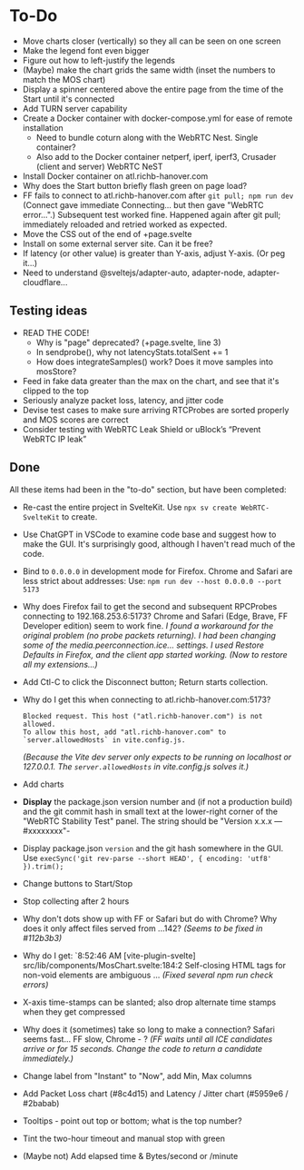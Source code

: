 # To-Do

- Move charts closer (vertically) so they all can be seen on one screen
- Make the legend font even bigger
- Figure out how to left-justify the legends
- (Maybe) make the chart grids the same width (inset the numbers to match the MOS chart)
- Display a spinner centered above the entire page from the time of the Start until it's connected
- Add TURN server capability
- Create a Docker container with docker-compose.yml for ease of remote installation
  - Need to bundle coturn along with the WebRTC Nest. Single container?
  - Also add to the Docker container netperf, iperf, iperf3,
    Crusader (client and server) WebRTC NeST
- Install Docker container on atl.richb-hanover.com
- Why does the Start button briefly flash green on page load?
- FF fails to connect to atl.richb-hanover.com after `git pull; npm run dev`
  (Connect gave immediate Connecting... but then
  gave "WebRTC error...".) Subsequent test worked fine.
  Happened again after git pull; immediately reloaded
  and retried worked as expected.
- Move the CSS out of the end of +page.svelte
- Install on some external server site. Can it be free?
- If latency (or other value) is greater than Y-axis, adjust Y-axis. (Or peg it...)
- Need to understand @sveltejs/adapter-auto, adapter-node, adapter-cloudflare...

## Testing ideas

- READ THE CODE!
  - Why is "page" deprecated? (+page.svelte, line 3)
  - In sendprobe(), why not latencyStats.totalSent += 1
  - How does integrateSamples() work? Does it move samples into mosStore?
- Feed in fake data greater than the max on the chart, and see that it's clipped to the top
- Seriously analyze packet loss, latency, and jitter code
- Devise test cases to make sure arriving RTCProbes
  are sorted properly and MOS scores are correct
- Consider testing with WebRTC Leak Shield or uBlock’s “Prevent WebRTC IP leak”

## Done

All these items had been in the "to-do" section, but have been completed:

- Re-cast the entire project in SvelteKit.
  Use `npx sv create WebRTC-SvelteKit` to create.
- Use ChatGPT in VSCode to examine code base and suggest
  how to make the GUI. It's surprisingly good, although I haven't read much of the code.
- Bind to `0.0.0.0` in development mode for Firefox.
  Chrome and Safari are less strict about addresses:
  Use: `npm run dev --host 0.0.0.0 --port 5173`
- Why does Firefox fail to get the second and subsequent RPCProbes
  connecting to 192.168.253.6:5173?
  Chrome and Safari (Edge, Brave, FF Developer edition) seem to work fine.
  _I found a workaround for the original problem (no probe packets returning). I had been changing some of the media.peerconnection.ice... settings. I used Restore Defaults in Firefox, and the client app started working. (Now to restore all my extensions...)_
- Add Ctl-C to click the Disconnect button; Return starts collection.
- Why do I get this when connecting to atl.richb-hanover.com:5173?

  ```text
  Blocked request. This host ("atl.richb-hanover.com") is not allowed.
  To allow this host, add "atl.richb-hanover.com" to `server.allowedHosts` in vite.config.js.
  ```

  _(Because the Vite dev server only expects
  to be running on localhost or 127.0.0.1.
  The `server.allowedHosts` in vite.config.js
  solves it.)_

- Add charts
- **Display** the package.json version number and
  (if not a production build)
  and the git commit hash in small text
  at the lower-right corner of the "WebRTC Stability Test" panel.
  The string should be "Version x.x.x &mdash; #xxxxxxxx"-
- Display package.json `version` and the git hash somewhere in the GUI.
  Use `execSync('git rev-parse --short HEAD', { encoding: 'utf8' }).trim();`
- Change buttons to Start/Stop
- Stop collecting after 2 hours
- Why don't dots show up with FF or Safari but do with Chrome?
  Why does it only affect files served from ...142?
  _(Seems to be fixed in #112b3b3)_
- Why do I get: `8:52:46 AM [vite-plugin-svelte] src/lib/components/MosChart.svelte:184:2 Self-closing HTML tags for non-void elements are ambiguous ... _(Fixed several npm run check errors)_
- X-axis time-stamps can be slanted;
  also drop alternate time stamps when they get compressed
- Why does it (sometimes) take so long to make a connection?
  Safari seems fast... FF slow, Chrome - ?
  _(FF waits until all ICE candidates arrive or for 15 seconds. Change the code to return a candidate immediately.)_
- Change label from "Instant" to "Now", add Min, Max columns
- Add Packet Loss chart (#8c4d15) and Latency / Jitter chart (#5959e6 / #2babab)
- Tooltips - point out top or bottom; what is the top number?
- Tint the two-hour timeout and manual stop with green
- (Maybe not) Add elapsed time & Bytes/second or /minute

